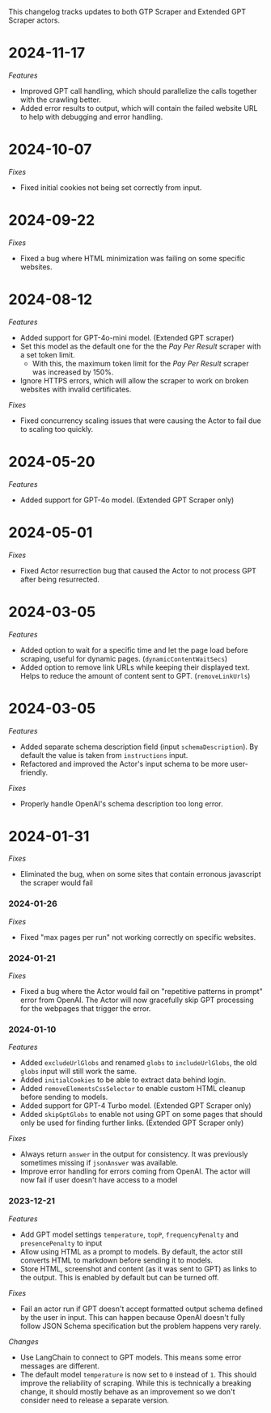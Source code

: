 This changelog tracks updates to both GTP Scraper and Extended GPT Scraper actors.

# 2024-11-17
*Features*
- Improved GPT call handling, which should parallelize the calls together with the crawling better.
- Added error results to output, which will contain the failed website URL to help with debugging and error handling.

# 2024-10-07
*Fixes*
- Fixed initial cookies not being set correctly from input.

# 2024-09-22
*Fixes*
- Fixed a bug where HTML minimization was failing on some specific websites.

# 2024-08-12
*Features*
- Added support for GPT-4o-mini model. (Extended GPT scraper)
- Set this model as the default one for the the *Pay Per Result* scraper with a set token limit.
  - With this, the maximum token limit for the *Pay Per Result* scraper was increased by 150%.
- Ignore HTTPS errors, which will allow the scraper to work on broken websites with invalid certificates.

*Fixes*
- Fixed concurrency scaling issues that were causing the Actor to fail due to scaling too quickly.

# 2024-05-20
*Features*
- Added support for GPT-4o model. (Extended GPT Scraper only)

# 2024-05-01
*Fixes*
- Fixed Actor resurrection bug that caused the Actor to not process GPT after being resurrected.

# 2024-03-05
*Features*
- Added option to wait for a specific time and let the page load before scraping, useful for dynamic pages. (`dynamicContentWaitSecs`)
- Added option to remove link URLs while keeping their displayed text. Helps to reduce the amount of content sent to GPT. (`removeLinkUrls`)

# 2024-03-05
*Features*
- Added separate schema description field (input `schemaDescription`). By default the value is taken from `instructions` input.
- Refactored and improved the Actor's input schema to be more user-friendly.

*Fixes*
- Properly handle OpenAI's schema description too long error.

# 2024-01-31
*Fixes*
- Eliminated the bug, when on some sites that contain erronous javascript the scraper would fail

### 2024-01-26
*Fixes*
- Fixed "max pages per run" not working correctly on specific websites.

### 2024-01-21
*Fixes*
- Fixed a bug where the Actor would fail on "repetitive patterns in prompt" error from OpenAI. The Actor will now gracefully skip GPT processing for the webpages that trigger the error.

### 2024-01-10
*Features*
- Added `excludeUrlGlobs` and renamed `globs` to `includeUrlGlobs`, the old `globs` input will still work the same.
- Added `initialCookies` to be able to extract data behind login.
- Added `removeElementsCssSelector` to enable custom HTML cleanup before sending to models.
- Added support for GPT-4 Turbo model. (Extended GPT Scraper only)
- Added `skipGptGlobs` to enable not using GPT on some pages that should only be used for finding further links. (Extended GPT Scraper only)

*Fixes*
- Always return `answer` in the output for consistency. It was previously sometimes missing if `jsonAnswer` was available.
- Improve error handling for errors coming from OpenAI. The actor will now fail if user doesn't have access to a model

### 2023-12-21
*Features*
- Add GPT model settings `temperature`, `topP`, `frequencyPenalty` and `presencePenalty` to input
- Allow using HTML as a prompt to models. By default, the actor still converts HTML to markdown before sending it to models.
- Store HTML, screenshot and content (as it was sent to GPT) as links to the output. This is enabled by default but can be turned off.

*Fixes*
- Fail an actor run if GPT doesn't accept formatted output schema defined by the user in input. This can happen because OpenAI doesn't fully follow JSON Schema specification but the problem happens very rarely.

*Changes*
- Use LangChain to connect to GPT models. This means some error messages are different.
- The default model `temperature` is now set to `0` instead of `1`. This should improve the reliability of scraping. While this is technically a breaking change, it should mostly behave as an improvement so we don't consider need to release a separate version.
